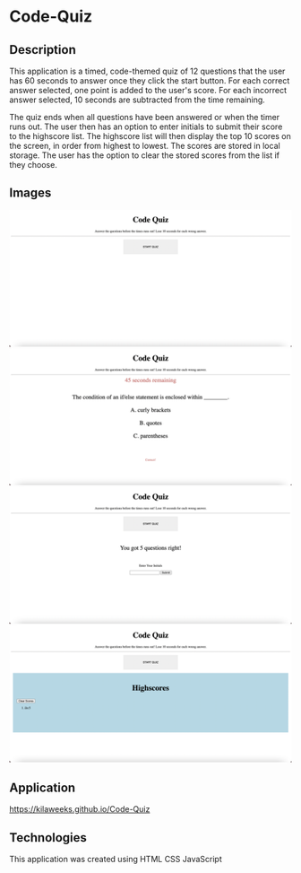 # Code-Quiz

## Description

This application is a timed, code-themed quiz of 12 questions that the user has 60 seconds to answer once they click the start button. For each correct answer selected, one point is added to the user's score. For each incorrect answer selected, 10 seconds are subtracted from the time remaining. 

The quiz ends when all questions have been answered or when the timer runs out. The user then has an option to enter initials to submit their score to the highscore list. The highscore list will then display the top 10 scores on the screen, in order from highest to lowest. The scores are stored in local storage. The user has the option to clear the stored scores from the list if they choose.  


## Images

![ScreenShot](./assets/img/codequiz1.png)
![ScreenShot](./assets/img/codequiz2.png)
![ScreenShot](./assets/img/codequiz3.png)
![ScreenShot](./assets/img/codequiz4.png)


## Application

https://kilaweeks.github.io/Code-Quiz


## Technologies

This application was created using 
HTML
CSS
JavaScript